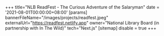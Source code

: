 +++
title="NLB ReadFest - The Curious Adventure of the Salaryman"
date = '2021-08-01T00:00:00+08:00'
[params]
  bannerFileName="/images/projects/readfest.jpeg"
  externalUrl="https://readfest.netlify.app"
  owner="National Library Board (in partnership with In The Wild)"
  tech="Next.js"
[sitemap]
  disable = true
+++
